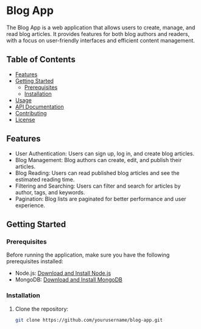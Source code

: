 # Blog App

The Blog App is a web application that allows users to create, manage, and read blog articles. It provides features for both blog authors and readers, with a focus on user-friendly interfaces and efficient content management.

## Table of Contents

- [Features](#features)
- [Getting Started](#getting-started)
  - [Prerequisites](#prerequisites)
  - [Installation](#installation)
- [Usage](#usage)
- [API Documentation](#api-documentation)
- [Contributing](#contributing)
- [License](#license)

## Features

- User Authentication: Users can sign up, log in, and create blog articles.
- Blog Management: Blog authors can create, edit, and publish their articles.
- Blog Reading: Users can read published blog articles and see the estimated reading time.
- Filtering and Searching: Users can filter and search for articles by author, tags, and keywords.
- Pagination: Blog lists are paginated for better performance and user experience.

## Getting Started

### Prerequisites

Before running the application, make sure you have the following prerequisites installed:

- Node.js: [Download and Install Node.js](https://nodejs.org/)
- MongoDB: [Download and Install MongoDB](https://www.mongodb.com/)

### Installation

1. Clone the repository:

   ```bash
   git clone https://github.com/yourusername/blog-app.git


